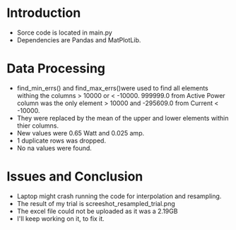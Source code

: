 # Introduction
* Sorce code is located in main.py
* Dependencies are Pandas and MatPlotLib.

# Data Processing
* find_min_errs() and find_max_errs()were used to find all elements withing the columns > 10000 or < -10000.
  999999.0 from Active Power column was the only element > 10000 and -295609.0 from Current < -10000.
* They were replaced by the mean of the upper and lower elements within thier columns. 
* New values were 0.65 Watt and 0.025 amp.
* 1 duplicate rows was dropped.
* No na values were found.

# Issues and Conclusion
* Laptop might crash running the code for interpolation and resampling.
* The result of my trial is screeshot_resampled_trial.png
* The excel file could not be uploaded as it was a 2.19GB
* I'll keep working on it, to fix it.
